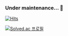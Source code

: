 ### Under maintenance... 🚧
[![Hits](https://hits.seeyoufarm.com/api/count/incr/badge.svg?url=https%3A%2F%2Fgithub.com%2Fhtcrefactor&count_bg=%2379C83D&title_bg=%23555555&icon=&icon_color=%23E7E7E7&title=hits&edge_flat=false)](https://hits.seeyoufarm.com)

<!-- [![Solved.ac 프로필](http://mazassumnida.wtf/api/v2/generate_badge?boj=htc_refactor)](https://solved.ac/htc_refactor) -->

[![Solved.ac 프로필](http://mazassumnida.wtf/api/mini/generate_badge?boj=htc_refactor)](https://solved.ac/htc_refactor)

<!--
**htcrefactor/htcrefactor** is a ✨ _special_ ✨ repository because its `README.md` (this file) appears on your GitHub profile.

Here are some ideas to get you started:

- 🔭 I’m currently working on ...
- 🌱 I’m currently learning ...
- 👯 I’m looking to collaborate on ...
- 🤔 I’m looking for help with ...
- 💬 Ask me about ...
- 📫 How to reach me: ...
- 😄 Pronouns: ...
- ⚡ Fun fact: ...
-->
